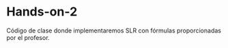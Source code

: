 # Hands-on-2

Código de clase donde implementaremos SLR con fórmulas proporcionadas por el profesor.
